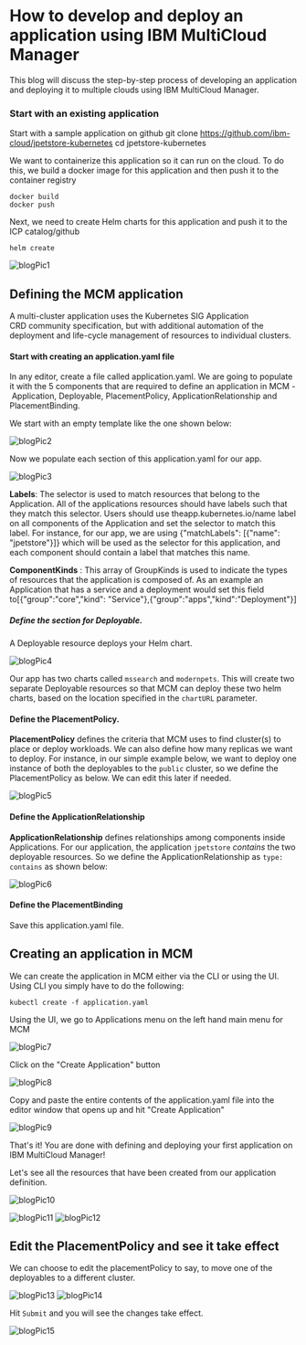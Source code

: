 # How to develop and deploy an application using IBM MultiCloud Manager


This blog will discuss the step-by-step process of developing an application and deploying it to multiple clouds using IBM MultiCloud Manager.




### Start with an existing application
Start with a sample application on github
    git clone https://github.com/ibm-cloud/jpetstore-kubernetes
    cd jpetstore-kubernetes

We want to containerize this application so it can run on the cloud. To do this, we build a docker image for this application and then push it to the container registry

    docker build
    docker push


 Next, we need to create Helm charts for this application and push it to the ICP catalog/github

    helm create

 ![blogPic1](./pics/blogPic1.png)



## Defining the MCM application

A multi-cluster application uses the Kubernetes SIG Application CRD community specification, but with additional automation of the deployment and life-cycle management of resources to individual clusters.


#### Start with creating an application.yaml file
In any editor, create a file called application.yaml. We are going to populate it with the 5 components that are required to define an application in MCM - Application, Deployable, PlacementPolicy, ApplicationRelationship and PlacementBinding. 

We start with an empty template like the one shown below:

![blogPic2](./pics/blogPic2.png)


Now we populate each section of this application.yaml for our app.

![blogPic3](./pics/blogPic3.png)

**Labels**: The selector is used to match resources that belong to the Application. All of the applications resources should have labels such that they match this selector. Users should use theapp.kubernetes.io/name label on all components of the Application and set the selector to match this label. For instance, for our app, we are using {"matchLabels": [{"name": "jpetstore"}]} which will be used as the selector for this application, and each component should contain a label that matches this name.

**ComponentKinds** : This array of GroupKinds is used to indicate the types of resources that the application is composed of. As an example an Application that has a service and a deployment would set this field to[{"group":"core","kind": "Service"},{"group":"apps","kind":"Deployment"}]






##### Define the section for Deployable. 
A Deployable resource deploys your Helm chart.

![blogPic4](./pics/blogPic4.png)

Our app has two charts called `mssearch` and `modernpets`. This will create two separate Deployable resources so that MCM can deploy these two helm charts, based on the location specified in the `chartURL` parameter.


#### Define the PlacementPolicy. 
**PlacementPolicy** defines the criteria that MCM uses to find cluster(s) to place or deploy workloads. We can also define how many replicas we want to deploy. For instance, in our simple example below, we want to deploy one instance of both the deployables to the `public` cluster, so we define the PlacementPolicy as below. We can edit this later if needed.


![blogPic5](./pics/blogPic5.png)



#### Define the ApplicationRelationship 
**ApplicationRelationship** defines relationships among components inside Applications. For our application, the application `jpetstore` *contains* the two deployable resources. So we define the ApplicationRelationship as `type: contains` as shown below:

![blogPic6](./pics/blogPic6.png)


#### Define the PlacementBinding


Save this application.yaml file. 


## Creating an application in MCM
We can create the application in MCM either via the CLI or using the UI. 
Using CLI you simply have to do the following:


    kubectl create -f application.yaml


Using the UI, we go to Applications menu on the left hand main menu for MCM

![blogPic7](./pics/blogPic7.png)


Click on the "Create Application" button

![blogPic8](./pics/blogPic8.png)


Copy and paste the entire contents of the application.yaml file into the editor window that opens up and hit "Create Application"

![blogPic9](./pics/blogPic9.png)
 

That's it! You are done with defining and deploying your first application on IBM MultiCloud Manager!




Let's see all the resources that have been created from our application definition.

![blogPic10](./pics/blogPic10.png)

![blogPic11](./pics/blogPic11.png)
![blogPic12](./pics/blogPic12.png)




## Edit the PlacementPolicy and see it take effect

We can choose to edit the placementPolicy to say, to move one of the deployables to a different cluster. 



![blogPic13](./pics/blogPic13.png)
![blogPic14](./pics/blogPic14.png)


Hit `Submit` and you will see the changes take effect.

![blogPic15](./pics/blogPic15.png)




















